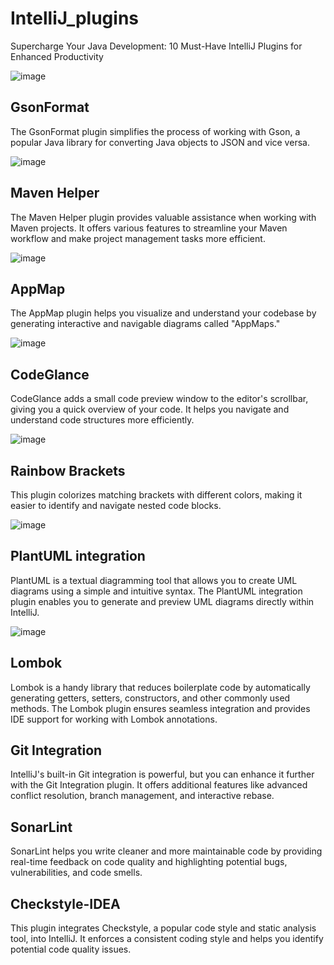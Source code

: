 # IntelliJ_plugins

Supercharge Your Java Development: 10 Must-Have IntelliJ Plugins for Enhanced Productivity

![image](https://github.com/luiscoco/IntelliJ_plugins/assets/32194879/f4fe5486-0c68-4ee5-8522-2459a5ab322e)

## GsonFormat 
The GsonFormat plugin simplifies the process of working with Gson, a popular Java library for converting Java objects to JSON and vice versa.

![image](https://github.com/luiscoco/IntelliJ_plugins/assets/32194879/e0ce18fb-c49a-490b-9e44-1f17ce6a942b)

## Maven Helper 
The Maven Helper plugin provides valuable assistance when working with Maven projects. It offers various features to streamline your Maven workflow and make project management tasks more efficient.

![image](https://github.com/luiscoco/IntelliJ_plugins/assets/32194879/8b26fb05-4f60-4986-a4d2-cd46a14d2c4f)

## AppMap
The AppMap plugin helps you visualize and understand your codebase by generating interactive and navigable diagrams called "AppMaps."

![image](https://github.com/luiscoco/IntelliJ_plugins/assets/32194879/053dc6e0-c375-4202-84cf-699d5d737ec3)

## CodeGlance
CodeGlance adds a small code preview window to the editor's scrollbar, giving you a quick overview of your code. It helps you navigate and understand code structures more efficiently.

![image](https://github.com/luiscoco/IntelliJ_plugins/assets/32194879/c8008539-d8d0-4f5e-b2f9-d4e9960a2d87)

## Rainbow Brackets
This plugin colorizes matching brackets with different colors, making it easier to identify and navigate nested code blocks.

![image](https://github.com/luiscoco/IntelliJ_plugins/assets/32194879/810bf748-3f6c-4ec6-a06d-12833981650c)

## PlantUML integration
PlantUML is a textual diagramming tool that allows you to create UML diagrams using a simple and intuitive syntax. The PlantUML integration plugin enables you to generate and preview UML diagrams directly within IntelliJ.

![image](https://github.com/luiscoco/IntelliJ_plugins/assets/32194879/5fd1b1d4-1ec9-4b83-aaee-0685d8d93188)

## Lombok
Lombok is a handy library that reduces boilerplate code by automatically generating getters, setters, constructors, and other commonly used methods. The Lombok plugin ensures seamless integration and provides IDE support for working with Lombok annotations.

## Git Integration
IntelliJ's built-in Git integration is powerful, but you can enhance it further with the Git Integration plugin. It offers additional features like advanced conflict resolution, branch management, and interactive rebase.

## SonarLint
SonarLint helps you write cleaner and more maintainable code by providing real-time feedback on code quality and highlighting potential bugs, vulnerabilities, and code smells.

## Checkstyle-IDEA
This plugin integrates Checkstyle, a popular code style and static analysis tool, into IntelliJ. It enforces a consistent coding style and helps you identify potential code quality issues.

